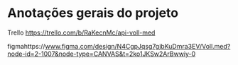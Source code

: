 # Anotações gerais do projeto

 Trello https://trello.com/b/RaKecnMc/api-voll-med
 
figmahttps://www.figma.com/design/N4CgpJqsg7gjbKuDmra3EV/Voll.med?node-id=2-1007&node-type=CANVAS&t=2ko1JKSw2ArBwwiy-0